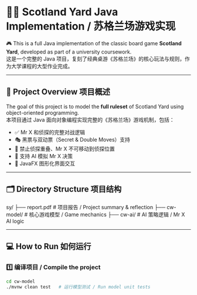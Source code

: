 # 🕵️‍♂️ Scotland Yard Java Implementation / 苏格兰场游戏实现

🎮 This is a full Java implementation of the classic board game **Scotland Yard**, developed as part of a university coursework.  
这是一个完整的 Java 项目，复刻了经典桌游《苏格兰场》的核心玩法与规则，作为大学课程的大型作业完成。

---

## 📌 Project Overview 项目概述

The goal of this project is to model the **full ruleset** of Scotland Yard using object-oriented programming.  
本项目通过 Java 面向对象编程实现完整的《苏格兰场》游戏机制，包括：

- ✅ Mr X 和侦探的完整对战逻辑  
- 🎭 黑票与双动票（Secret & Double Moves）支持  
- 👮 禁止侦探重叠、Mr X 不可移动到侦探位置  
- 🧠 支持 AI 模拟 Mr X 决策  
- 🎨 JavaFX 图形化界面交互  

---

## 🗂️ Directory Structure 项目结构

sy/
├── report.pdf # 项目报告 / Project summary & reflection
├── cw-model/ # 核心游戏模型 / Game mechanics
├── cw-ai/ # AI 策略逻辑 / Mr X AI logic

---

## 💻 How to Run 如何运行

### 1️⃣ 编译项目 / Compile the project

```bash
cd cw-model
./mvnw clean test   # 运行模型测试 / Run model unit tests
